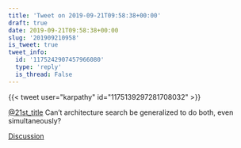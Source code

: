 ```yaml
---
title: 'Tweet on 2019-09-21T09:58:38+00:00'
draft: true
date: 2019-09-21T09:58:38+00:00
slug: '201909210958'
is_tweet: true
tweet_info:
  id: '1175242907457966080'
  type: 'reply'
  is_thread: False
---
```




{{< tweet user="karpathy" id="1175139297281708032" >}}

[@21st_title](https://x.com/21st_title) Can’t architecture search be generalized to do both, even simultaneously?

[Discussion](https://x.com/sytelus/status/1175242907457966080)
